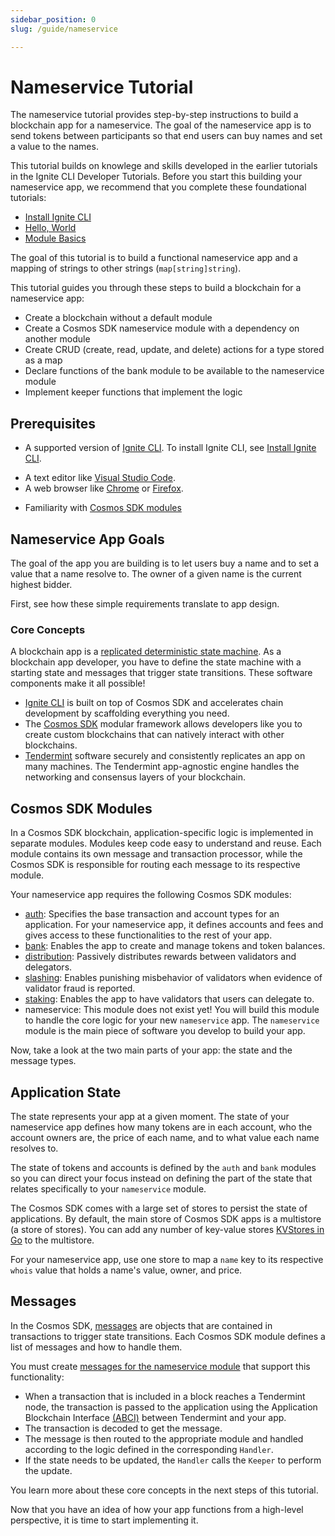 ```yaml
---
sidebar_position: 0
slug: /guide/nameservice

---
```


# Nameservice Tutorial

The nameservice tutorial provides step-by-step instructions to build a blockchain app for a nameservice. The goal of the nameservice app is to send tokens between participants so that end users can buy names and set a value to the names. 

This tutorial builds on knowlege and skills developed in the earlier tutorials in the Ignite CLI Developer Tutorials. Before you start this building your nameservice app, we recommend that you complete these foundational tutorials:

- [Install Ignite CLI](../01-install.md)
- [Hello, World](../02-hello.md)
- [Module Basics](../03-blog/00-build-blog.md)

The goal of this tutorial is to build a functional nameservice app and a mapping of strings to other strings (`map[string]string`).

This tutorial guides you through these steps to build a blockchain for a nameservice app:

* Create a blockchain without a default module
* Create a Cosmos SDK nameservice module with a dependency on another module
* Create CRUD (create, read, update, and delete) actions for a type stored as a map
* Declare functions of the bank module to be available to the nameservice module
* Implement keeper functions that implement the logic

## Prerequisites 

- A supported version of [Ignite CLI](https://docs.ignite.com/). To install Ignite CLI, see [Install Ignite CLI](../01-install.md). 
* A text editor like [Visual Studio Code](https://code.visualstudio.com/download). 
* A web browser like [Chrome](https://www.google.com/chrome/) or [Firefox](https://www.mozilla.org/en-US/firefox/new/).
- Familiarity with [Cosmos SDK modules](https://docs.cosmos.network/main/building-modules/intro.html) 

## Nameservice App Goals

The goal of the app you are building is to let users buy a name and to set a value that a name resolve to. The owner of a given name is the current highest bidder. 

First, see how these simple requirements translate to app design. 

### Core Concepts 

A blockchain app is a [replicated deterministic state machine](https://en.wikipedia.org/wiki/State_machine_replication). As a blockchain app developer, you have to define the state machine with a starting state and messages that trigger state transitions. These software components make it all possible! 

- [Ignite CLI](https://docs.ignite.com/) is built on top of Cosmos SDK and accelerates chain development by scaffolding everything you need. 
- The [Cosmos SDK](https://github.com/cosmos/cosmos-sdk/) modular framework allows developers like you to create custom blockchains that can natively interact with other blockchains. 
- [Tendermint](https://docs.tendermint.com/main/introduction/what-is-tendermint.html) software securely and consistently replicates an app on many machines. The Tendermint app-agnostic engine handles the networking and consensus layers of your blockchain. 

## Cosmos SDK Modules 

In a Cosmos SDK blockchain, application-specific logic is implemented in separate modules. Modules keep code easy to understand and reuse. Each module contains its own message and transaction processor, while the Cosmos SDK is responsible for routing each message to its respective module.

Your nameservice app requires the following Cosmos SDK modules:

- [auth](https://docs.cosmos.network/main/modules/auth/): Specifies the base transaction and account types for an application. For your nameservice app, it defines accounts and fees and gives access to these functionalities to the rest of your app.
- [bank](https://docs.cosmos.network/main/modules/bank/): Enables the app to create and manage tokens and token balances.
- [distribution](https://docs.cosmos.network/main/modules/distribution/): Passively distributes rewards between validators and delegators.
- [slashing](https://docs.cosmos.network/main/modules/slashing/): Enables punishing misbehavior of validators when evidence of validator fraud is reported.
- [staking](https://docs.cosmos.network/main/modules/staking/): Enables the app to have validators that users can delegate to.
- nameservice: This module does not exist yet! You will build this module to handle the core logic for your new `nameservice` app. The `nameservice` module is the main piece of software you develop to build your app.

Now, take a look at the two main parts of your app: the state and the message types.

## Application State

The state represents your app at a given moment. The state of your nameservice app defines how many tokens are in each account, who the account owners are, the price of each name, and to what value each name resolves to.

The state of tokens and accounts is defined by the `auth` and `bank` modules so you can direct your focus instead on defining the part of the state that relates specifically to your `nameservice` module.

The Cosmos SDK comes with a large set of stores to persist the state of applications. By default, the main store of Cosmos SDK apps is a multistore (a store of stores). You can add any number of key-value stores [KVStores in Go](https://pkg.go.dev/github.com/cosmos/cosmos-sdk/types#KVStore) to the multistore. 

For your nameservice app, use one store to map a `name` key to its respective `whois` value that holds a name's value, owner, and price.

## Messages

In the Cosmos SDK, [messages](https://docs.cosmos.network/main/building-modules/messages-and-queries.html#messages) are objects that are contained in transactions to trigger state transitions. Each Cosmos SDK module defines a list of messages and how to handle them. 

You must create [messages for the nameservice module](./02-messages.md) that support this functionality:

- When a transaction that is included in a block reaches a Tendermint node, the transaction is passed to the application using the Application Blockchain Interface [(ABCI)](https://docs.cosmos.network/main/intro/sdk-app-architecture.html#abci) between Tendermint and your app. 
- The transaction is decoded to get the message. 
- The message is then routed to the appropriate module and handled according to the logic defined in the corresponding `Handler`. 
- If the state needs to be updated, the `Handler` calls the `Keeper` to perform the update. 

You learn more about these core concepts in the next steps of this tutorial.

Now that you have an idea of how your app functions from a high-level perspective, it is time to start implementing it.
